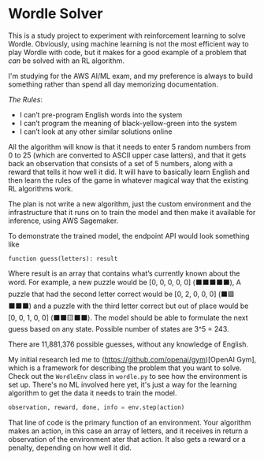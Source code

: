 # Wordle Solver

This is a study project to experiment with reinforcement learning to solve Wordle. 
Obviously, using machine learning is not the most efficient way to play Wordle with code, 
but it makes for a good example of a problem that _can_ be solved with an RL algorithm.

I'm studying for the AWS AI/ML exam, and my preference is always to build something rather than 
spend all day memorizing documentation.

*The Rules*:

* I can’t pre-program English words into the system
* I can’t program the meaning of black-yellow-green into the system
* I can’t look at any other similar solutions online

All the algorithm will know is that it needs to enter 5 random numbers from 0 to 25 
(which are converted to ASCII upper case latters), and that it gets back an observation 
that consists of a set of 5 numbers, along with a reward that tells it how well it did. 
It will have to basically learn English and then learn the rules of the game in whatever 
magical way that the existing RL algorithms work.

The plan is not write a new algorithm, just the custom environment and the infrastructure that 
it runs on to train the model and then make it available for inference, using AWS Sagemaker.

To demonstrate the trained model, the endpoint API would look something like

`function guess(letters): result`

Where result is an array that contains what’s currently known about the word.
For example, a new puzzle would be [0, 0, 0, 0, 0] (⬛⬛⬛⬛⬛), A puzzle
that had the second letter correct would be [0, 2, 0, 0, 0] (⬛🟩⬛⬛⬛) and a
puzzle with the third letter correct but out of place would be [0, 0, 1, 0, 0]
(⬛⬛🟨⬛⬛). The model should be able to formulate the next guess based on any
state. Possible number of states are 3^5 = 243. 

There are 11,881,376 possible guesses, without any knowledge of English.

My initial research led me to (https://github.com/openai/gym)[OpenAI Gym], which is 
a framework for describing the problem that you want to solve. Check out the 
`WordleEnv` class in `wordle.py` to see how the environment is set up. There's no 
ML involved here yet, it's just a way for the learning algorithm to get the data it 
needs to train the model.

```Python
observation, reward, done, info = env.step(action)
````

That line of code is the primary function of an environment. Your algorithm makes an action, 
in this case an array of letters, and it receives in return a observation of the environment ater that
action. It also gets a reward or a penalty, depending on how well it did.

